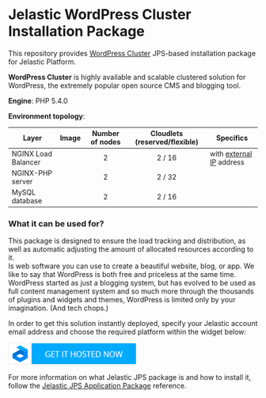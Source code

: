 # Jelastic WordPress Cluster Installation Package 

This repository provides [WordPress Cluster](http://www.wordpress.org/) JPS-based installation package for Jelastic Platform.

**WordPress Cluster** is highly available and scalable clustered solution for WordPress, the extremely popular open source CMS and blogging tool.

**Engine**: PHP 5.4.0

**Environment topology**:

Layer                | Image | Number of nodes   |  Cloudlets (reserved/flexible)  | Specifics
-------------------- | ----- | :---------------: | :-----------------------------: | ---------
NGINX Load Balancer  |       |       2           |           2 / 16                | with [external IP](https://docs.jelastic.com/public-ipv4) address 
NGINX-PHP server     |       |       2           |           2 / 32                |
MySQL database       |       |       2           |           2 / 16                |

### What it can be used for?
This package is designed to ensure the load tracking and distribution, as well as automatic adjusting the amount of allocated resources according to it.<br />
Is web software you can use to create a beautiful website, blog, or app. We like to say that WordPress is both free and priceless at the same time.
WordPress started as just a blogging system, but has evolved to be used as full content management system and so much more through the thousands of plugins and widgets and themes, WordPress is limited only by your imagination. (And tech chops.)<br />

In order to get this solution instantly deployed, specify your Jelastic account email address and choose the required platform within the widget below:

![GET IT HOSTED](https://raw.githubusercontent.com/JelasticJPS/jpswiki/master/images/getithosted.png)

For more information on what Jelastic JPS package is and how to install it, follow the [Jelastic JPS Application Package](https://github.com/JelasticJPS/jpswiki/wiki/Jelastic-JPS-Application-Package) reference.